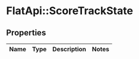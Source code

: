 # FlatApi::ScoreTrackState

## Properties
Name | Type | Description | Notes
------------ | ------------- | ------------- | -------------


